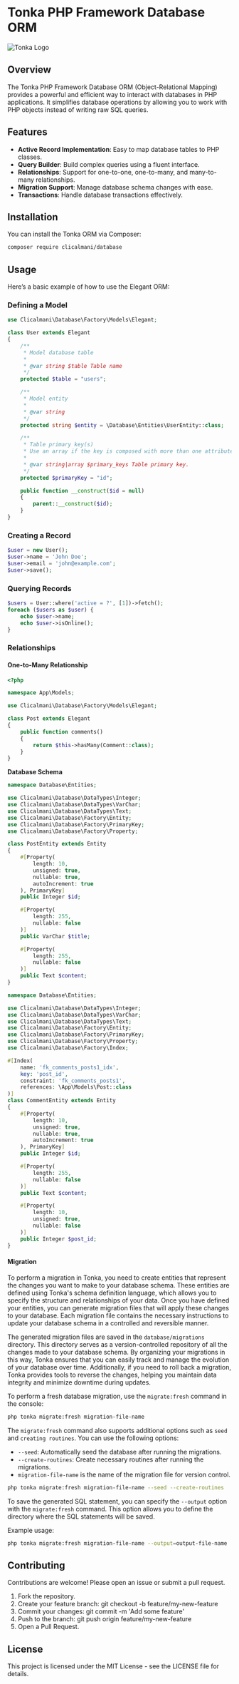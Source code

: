 # Tonka PHP Framework Database ORM

![Tonka Logo](https://clicalmani.github.io/tonka/logo-dark.pnghttps://clicalmani.github.io/tonka/logo-dark.png)

## Overview

The Tonka PHP Framework Database ORM (Object-Relational Mapping) provides a powerful and efficient way to interact with databases in PHP applications. It simplifies database operations by allowing you to work with PHP objects instead of writing raw SQL queries.

## Features

- **Active Record Implementation**: Easy to map database tables to PHP classes.
- **Query Builder**: Build complex queries using a fluent interface.
- **Relationships**: Support for one-to-one, one-to-many, and many-to-many relationships.
- **Migration Support**: Manage database schema changes with ease.
- **Transactions**: Handle database transactions effectively.

## Installation

You can install the Tonka ORM via Composer:

```bash
composer require clicalmani/database
```

## Usage

Here’s a basic example of how to use the Elegant ORM:

### Defining a Model

```php
use Clicalmani\Database\Factory\Models\Elegant;

class User extends Elegant
{
    /**
     * Model database table 
     *
     * @var string $table Table name
     */
    protected $table = "users";

    /**
     * Model entity
     * 
     * @var string
     */
    protected string $entity = \Database\Entities\UserEntity::class;

    /**
     * Table primary key(s)
     * Use an array if the key is composed with more than one attributes.
     *
     * @var string|array $primary_keys Table primary key.
     */
    protected $primaryKey = "id";

    public function __construct($id = null)
    {
        parent::__construct($id);
    }
}
```

### Creating a Record

```php
$user = new User();
$user->name = 'John Doe';
$user->email = 'john@example.com';
$user->save();
```

### Querying Records

```php
$users = User::where('active = ?', [1])->fetch();
foreach ($users as $user) {
    echo $user->name;
    echo $user->isOnline();
}
```

### Relationships

#### One-to-Many Relationship

```php
<?php

namespace App\Models;

use Clicalmani\Database\Factory\Models\Elegant;

class Post extends Elegant
{
    public function comments()
    {
        return $this->hasMany(Comment::class);
    }
}
```

**Database Schema**

```php
namespace Database\Entities;

use Clicalmani\Database\DataTypes\Integer;
use Clicalmani\Database\DataTypes\VarChar;
use Clicalmani\Database\DataTypes\Text;
use Clicalmani\Database\Factory\Entity;
use Clicalmani\Database\Factory\PrimaryKey;
use Clicalmani\Database\Factory\Property;

class PostEntity extends Entity
{
    #[Property(
        length: 10,
        unsigned: true,
        nullable: true,
        autoIncrement: true
    ), PrimaryKey]
    public Integer $id;

    #[Property(
        length: 255,
        nullable: false
    )]
    public VarChar $title;

    #[Property(
        length: 255,
        nullable: false
    )]
    public Text $content;
}
```

```php
namespace Database\Entities;

use Clicalmani\Database\DataTypes\Integer;
use Clicalmani\Database\DataTypes\VarChar;
use Clicalmani\Database\DataTypes\Text;
use Clicalmani\Database\Factory\Entity;
use Clicalmani\Database\Factory\PrimaryKey;
use Clicalmani\Database\Factory\Property;
use Clicalmani\Database\Factory\Index;

#[Index(
    name: 'fk_comments_posts1_idx',
    key: 'post_id',
    constraint: 'fk_comments_posts1',
    references: \App\Models\Post::class
)]
class CommentEntity extends Entity
{
    #[Property(
        length: 10,
        unsigned: true,
        nullable: true,
        autoIncrement: true
    ), PrimaryKey]
    public Integer $id;

    #[Property(
        length: 255,
        nullable: false
    )]
    public Text $content;

    #[Property(
        length: 10,
        unsigned: true,
        nullable: false
    )]
    public Integer $post_id;
}
```

#### Migration

To perform a migration in Tonka, you need to create entities that represent the changes you want to make to your database schema. These entities are defined using Tonka's schema definition language, which allows you to specify the structure and relationships of your data. Once you have defined your entities, you can generate migration files that will apply these changes to your database. Each migration file contains the necessary instructions to update your database schema in a controlled and reversible manner.

The generated migration files are saved in the `database/migrations` directory. This directory serves as a version-controlled repository of all the changes made to your database schema. By organizing your migrations in this way, Tonka ensures that you can easily track and manage the evolution of your database over time. Additionally, if you need to roll back a migration, Tonka provides tools to reverse the changes, helping you maintain data integrity and minimize downtime during updates.

To perform a fresh database migration, use the `migrate:fresh` command in the console:

```bash
php tonka migrate:fresh migration-file-name
```

The `migrate:fresh` command also supports additional options such as `seed` and `creating routines`. You can use the following options:

- `--seed`: Automatically seed the database after running the migrations.
- `--create-routines`: Create necessary routines after running the migrations.
- `migration-file-name` is the name of the migration file for version control.

```bash
php tonka migrate:fresh migration-file-name --seed --create-routines
```

To save the generated SQL statement, you can specify the `--output` option with the `migrate:fresh` command. This option allows you to define the directory where the SQL statements will be saved.

Example usage:

```bash
php tonka migrate:fresh migration-file-name --output=output-file-name
```

## Contributing

Contributions are welcome! Please open an issue or submit a pull request.

1. Fork the repository.
2. Create your feature branch: git checkout -b feature/my-new-feature
3. Commit your changes: git commit -m 'Add some feature'
4. Push to the branch: git push origin feature/my-new-feature
5. Open a Pull Request.

## License

This project is licensed under the MIT License - see the LICENSE file for details.